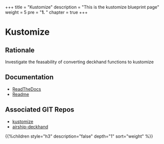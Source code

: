 +++
title = "Kustomize"
description = "This is the kustomize blueprint page"
weight = 5
pre = "<b>1. </b>"
chapter = true
+++

# Kustomize

## Rationale

Investigate the feasability of converting deckhand functions to kustomize

## Documentation

- [ReadTheDocs](https://airshipit.readthedocs.io/projects/deckhand/en/latest/)
- [Readme](https://github.com/keleustes/kustomize/blob/master/README.md)

## Associated GIT Repos

- [kustomize](https://github.com/keleustes/kustomize)
- [airship-deckhand](https://github.com/airshipit/deckhand)


<!--more-->

{{%children style="h3" description="false" depth="1" sort="weight" %}}
